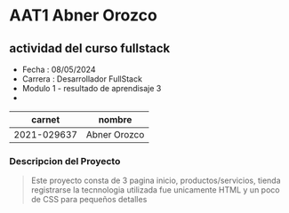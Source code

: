 # AAT1 Abner Orozco
## actividad del curso fullstack

- Fecha : 08/05/2024        
- Carrera : Desarrollador FullStack
- Modulo 1 - resultado de aprendisaje 3
- 

|carnet|nombre|
|------|------|
|2021-029637|Abner Orozco|

### Descripcion del Proyecto

> Este proyecto consta de 3 pagina
> inicio, productos/servicios, tienda
> registrarse
> la tecnnologia utilizada fue unicamente
> HTML y un poco de CSS para pequeños detalles

